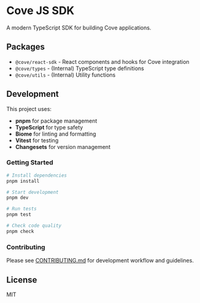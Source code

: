 # Cove JS SDK

A modern TypeScript SDK for building Cove applications.

## Packages

- `@cove/react-sdk` - React components and hooks for Cove integration
- `@cove/types` - (Internal) TypeScript type definitions
- `@cove/utils` - (Internal) Utility functions

## Development

This project uses:
- **pnpm** for package management
- **TypeScript** for type safety
- **Biome** for linting and formatting
- **Vitest** for testing
- **Changesets** for version management

### Getting Started

```bash
# Install dependencies
pnpm install

# Start development
pnpm dev

# Run tests
pnpm test

# Check code quality
pnpm check
```

### Contributing

Please see [CONTRIBUTING.md](./CONTRIBUTING.md) for development workflow and guidelines.

## License

MIT
